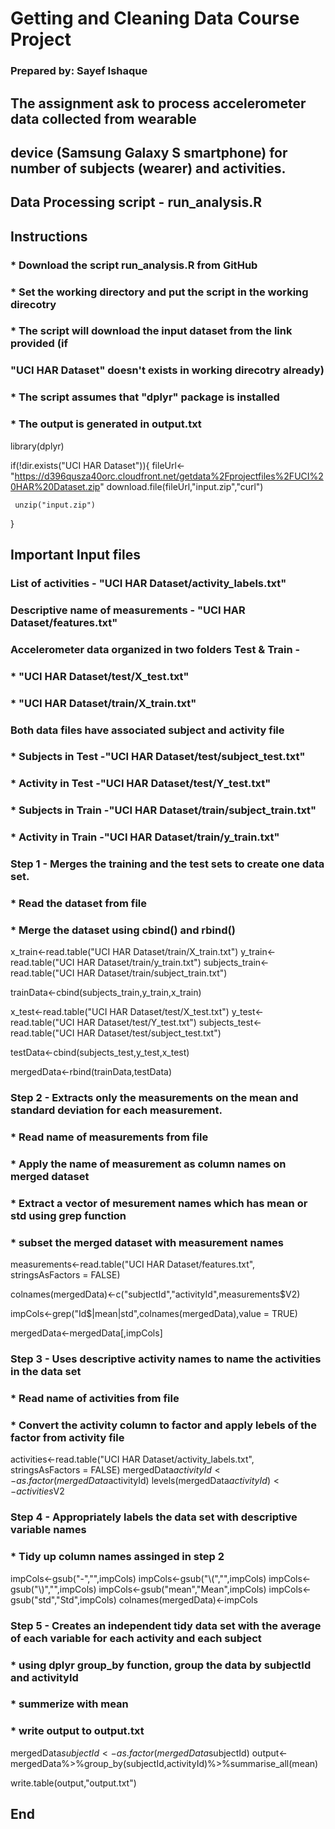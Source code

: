 # Getting and Cleaning Data Course Project
### Prepared by: Sayef Ishaque

## The assignment ask to process accelerometer data collected from wearable 
## device (Samsung Galaxy S smartphone) for number of subjects (wearer) and activities. 

## Data Processing script - run_analysis.R

## Instructions
### * Download the script run_analysis.R from GitHub
### * Set the working directory and put the script in the working direcotry
### * The script will download the input dataset from the link provided (if  
### "UCI HAR Dataset" doesn't exists in working direcotry already)
### * The script assumes that "dplyr" package is installed
### * The output is generated in output.txt


library(dplyr)

if(!dir.exists("UCI HAR Dataset")){
     fileUrl<-
          "https://d396qusza40orc.cloudfront.net/getdata%2Fprojectfiles%2FUCI%20HAR%20Dataset.zip"
     download.file(fileUrl,"input.zip","curl")
     
     unzip("input.zip")
}

## Important Input files
### List of activities - "UCI HAR Dataset/activity_labels.txt"
### Descriptive name of measurements - "UCI HAR Dataset/features.txt" 
### Accelerometer data organized in two folders Test & Train -
### * "UCI HAR Dataset/test/X_test.txt"
### * "UCI HAR Dataset/train/X_train.txt"
### Both data files have associated subject and activity file
### * Subjects in Test -"UCI HAR Dataset/test/subject_test.txt" 
### * Activity in Test -"UCI HAR Dataset/test/Y_test.txt" 
### * Subjects in Train -"UCI HAR Dataset/train/subject_train.txt" 
### * Activity in Train -"UCI HAR Dataset/train/y_train.txt" 



### Step 1 - Merges the training and the test sets to create one data set.
### * Read the dataset from file
### * Merge the dataset using cbind() and rbind()

x_train<-read.table("UCI HAR Dataset/train/X_train.txt")
y_train<-read.table("UCI HAR Dataset/train/y_train.txt")
subjects_train<-read.table("UCI HAR Dataset/train/subject_train.txt")

trainData<-cbind(subjects_train,y_train,x_train)

x_test<-read.table("UCI HAR Dataset/test/X_test.txt")
y_test<-read.table("UCI HAR Dataset/test/Y_test.txt")
subjects_test<-read.table("UCI HAR Dataset/test/subject_test.txt")

testData<-cbind(subjects_test,y_test,x_test)

mergedData<-rbind(trainData,testData)

### Step 2 - Extracts only the measurements on the mean and standard deviation for each measurement.
### * Read name of measurements from file
### * Apply the name of measurement as column names on merged dataset
### * Extract a vector of mesurement names which has mean or std using grep function
### * subset the merged dataset with measurement names

measurements<-read.table("UCI HAR Dataset/features.txt", 
                         stringsAsFactors = FALSE)

colnames(mergedData)<-c("subjectId","activityId",measurements$V2)

impCols<-grep("Id$|mean|std",colnames(mergedData),value = TRUE)

mergedData<-mergedData[,impCols]


### Step 3 - Uses descriptive activity names to name the activities in the data set
### * Read name of activities from file
### * Convert the activity column to factor and apply lebels of the factor from activity file

activities<-read.table("UCI HAR Dataset/activity_labels.txt",
                       stringsAsFactors = FALSE)
mergedData$activityId<-as.factor(mergedData$activityId)
levels(mergedData$activityId)<-activities$V2

### Step 4 - Appropriately labels the data set with descriptive variable names
### * Tidy up column names assinged in step 2

impCols<-gsub("-","",impCols)
impCols<-gsub("\\(","",impCols)
impCols<-gsub("\\)","",impCols)
impCols<-gsub("mean","Mean",impCols)
impCols<-gsub("std","Std",impCols)
colnames(mergedData)<-impCols


### Step 5 - Creates an independent tidy data set with the average of each variable for each activity and each subject
### * using dplyr group_by function, group the data by subjectId and activityId
### * summerize with mean
### * write output to output.txt

mergedData$subjectId<-as.factor(mergedData$subjectId)
output<-mergedData%>%group_by(subjectId,activityId)%>%summarise_all(mean)

write.table(output,"output.txt")

## End


